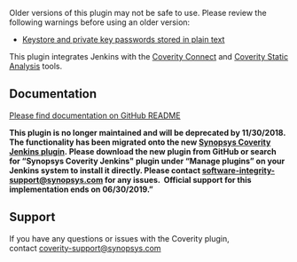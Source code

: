 Older versions of this plugin may not be safe to use. Please review the
following warnings before using an older version:

-   [Keystore and private key passwords stored in plain
    text](https://jenkins.io/security/advisory/2018-02-26/#SECURITY-260)

This plugin integrates Jenkins with the [Coverity
Connect](http://www.coverity.com/products/coverity-connect/) and
[Coverity Static
Analysis](http://www.coverity.com/products/code-advisor/) tools.

## Documentation

[Please find documentation on GitHub
README](https://github.com/jenkinsci/coverity-plugin)

  

**This plugin is no longer maintained and will be deprecated by
11/30/2018. The functionality has been migrated onto the new [Synopsys
Coverity Jenkins
plugin](https://github.com/jenkinsci/synopsys-coverity-plugin). Please
download the new plugin from GitHub or search for “Synopsys Coverity
Jenkins" plugin under “Manage plugins” on your Jenkins system to install
it directly. Please
contact <software-integrity-support@synopsys.com> for any issues.
 Official support for this implementation ends on 06/30/2019.”**

## Support

If you have any questions or issues with the Coverity plugin,
contact <coverity-support@synopsys.com>
